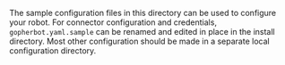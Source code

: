 The sample configuration files in this directory can be used to configure your
robot. For connector configuration and credentials, `gopherbot.yaml.sample` can
be renamed and edited in place in the install directory. Most other
configuration should be made in a separate local configuration directory.
